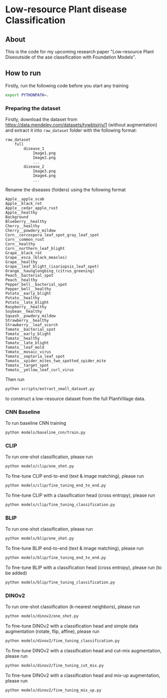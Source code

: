 # Low-resource Plant disease Classification

## About
This is the code for my upcoming research paper "Low-resource Plant Diseoutside of the ase classification with Foundation Models".

## How to run

Firstly, run the following code before you start any training
```bash
export PYTHONPATH=.
```

### Preparing the dataset

Firstly, download the dataset from https://data.mendeley.com/datasets/tywbtsjrjv/1 (without augmentation) and extract it
into ```raw_dataset``` folder with the following format:
```
raw_dataset
    full
        disease_1
            Image1.png
            Image2.png
            ...
        disease_2
            Image3.png
            Image4.png
            ...
```

Rename the diseases (folders) using the following format

```
Apple__apple_scab
Apple__black_rot
Apple__cedar_apple_rust
Apple__healthy
Background
Blueberry__healthy
Cherry__healthy
Cherry__powdery_mildew
Corn__cercospora_leaf_spot_gray_leaf_spot
Corn__common_rust
Corn__healthy
Corn__northern_leaf_blight
Grape__black_rot
Grape__esca_(black_measles)
Grape__healthy
Grape__leaf_blight_(isariopsis_leaf_spot)
Orange__haunglongbing_(citrus_greening)
Peach__bacterial_spot
Peach__healthy
Pepper_bell__bacterial_spot
Pepper_bell__healthy
Potato__early_blight
Potato__healthy
Potato__late_blight
Raspberry__healthy
Soybean__healthy
Squash__powdery_mildew
Strawberry__healthy
Strawberry__leaf_scorch
Tomato__bacterial_spot
Tomato__early_blight
Tomato__healthy
Tomato__late_blight
Tomato__leaf_mold
Tomato__mosaic_virus
Tomato__septoria_leaf_spot
Tomato__spider_mites_two_spotted_spider_mite
Tomato__target_spot
Tomato__yellow_leaf_curl_virus
```

Then run
```bash
python scripts/extract_small_dataset.py
```
to construct a low-resource dataset from the full PlantVillage data.

### CNN Baseline

To run baseline CNN training
```bash
python models/baseline_cnn/train.py
```

### CLIP

To run one-shot classification, please run
```bash
python models/clip/one_shot.py
```

To fine-tune CLIP end-to-end (text & image matching), please run
```bash
python models/clip/fine_tuning_end_to_end.py
```

To fine-tune CLIP with a classification head (cross entropy), please run
```bash
python models/clip/fine_tuning_classification.py
```

### BLIP

To run one-shot classification, please run
```bash
python models/blip/one_shot.py
```

To fine-tune BLIP end-to-end (text & image matching), please run
```bash
python models/blip/fine_tuning_end_to_end.py
```

To fine-tune BLIP with a classification head (cross entropy), please run (to be added)
```bash
python models/blip/fine_tuning_classification.py
```

### DINOv2

To run one-shot classification (k-nearest neighbors), please run
```bash
python models/dinov2/one_shot.py
```

To fine-tune DINOv2 with a classification head and simple data augmentation (rotate, flip, affine), please run
```bash
python models/dinov2/fine_tuning_classification.py
```

To fine-tune DINOv2 with a classification head and cut-mix augmentation, please run
```bash
python models/dinov2/fine_tuning_cut_mix.py
```

To fine-tune DINOv2 with a classification head and mix-up augmentation, please run
```bash
python models/dinov2/fine_tuning_mix_up.py
```


